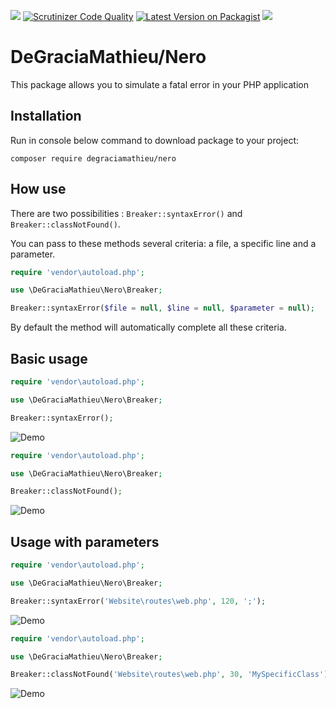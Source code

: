 <p>
<a class="badge-align" href="https://www.codacy.com/app/DeGraciaMathieu/Nero?utm_source=github.com&amp;utm_medium=referral&amp;utm_content=DeGraciaMathieu/Nero&amp;utm_campaign=Badge_Grade"><img src="https://api.codacy.com/project/badge/Grade/d79b8fc9f4bb44b48af1faf0881d4e73"/></a>
<a href="https://scrutinizer-ci.com/g/degraciamathieu/nero/?branch=master"><img src="https://scrutinizer-ci.com/g/DeGraciaMathieu/Nero/badges/quality-score.png?b=master" alt="Scrutinizer Code Quality"></a>
<a href="https://packagist.org/packages/degraciamathieu/nero"><img src="https://img.shields.io/packagist/v/degraciamathieu/nero.svg?style=flat-square" alt="Latest Version on Packagist"></a>
<a href='https://packagist.org/packages/degraciamathieu/nero'><img src='https://img.shields.io/packagist/dt/degraciamathieu/nero.svg?style=flat-square' /></a>
</p>

# DeGraciaMathieu/Nero

This package allows you to simulate a fatal error in your PHP application
 
## Installation

Run in console below command to download package to your project:

```
composer require degraciamathieu/nero
```

## How use

There are two possibilities : ```Breaker::syntaxError()``` and ```Breaker::classNotFound()```.

You can pass to these methods several criteria: a file, a specific line and a parameter.

```php
require 'vendor\autoload.php';

use \DeGraciaMathieu\Nero\Breaker;

Breaker::syntaxError($file = null, $line = null, $parameter = null);
```

By default the method will automatically complete all these criteria.

## Basic usage

```php
require 'vendor\autoload.php';

use \DeGraciaMathieu\Nero\Breaker;

Breaker::syntaxError();
```
![Demo](https://i62.servimg.com/u/f62/11/13/61/32/syntax11.png)

```php
require 'vendor\autoload.php';

use \DeGraciaMathieu\Nero\Breaker;

Breaker::classNotFound();
```
![Demo](https://i62.servimg.com/u/f62/11/13/61/32/classe10.png)

## Usage with parameters

```php
require 'vendor\autoload.php';

use \DeGraciaMathieu\Nero\Breaker;

Breaker::syntaxError('Website\routes\web.php', 120, ';');
```
![Demo](https://i62.servimg.com/u/f62/11/13/61/32/syntax12.png)

```php
require 'vendor\autoload.php';

use \DeGraciaMathieu\Nero\Breaker;

Breaker::classNotFound('Website\routes\web.php', 30, 'MySpecificClass');
```
![Demo](https://i62.servimg.com/u/f62/11/13/61/32/classe11.png)
